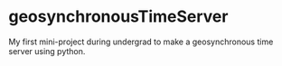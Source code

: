# geosynchronousTimeServer
My first mini-project during undergrad to make a geosynchronous time server using python.

